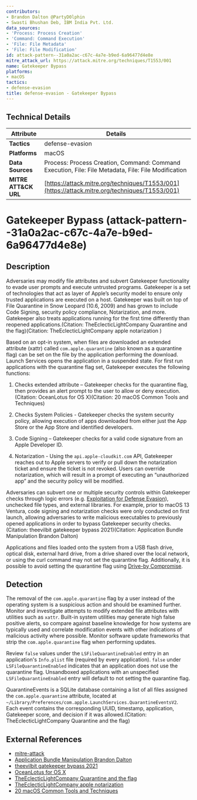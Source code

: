 ```yaml
---
contributors:
- Brandon Dalton @PartyD0lphin
- Swasti Bhushan Deb, IBM India Pvt. Ltd.
data_sources:
- 'Process: Process Creation'
- 'Command: Command Execution'
- 'File: File Metadata'
- 'File: File Modification'
id: attack-pattern--31a0a2ac-c67c-4a7e-b9ed-6a96477d4e8e
mitre_attack_url: https://attack.mitre.org/techniques/T1553/001
name: Gatekeeper Bypass
platforms:
- macOS
tactics:
- defense-evasion
title: defense-evasion - Gatekeeper Bypass
---
```


## Technical Details

| Attribute | Details |
|-----------|----------|
| **Tactics** | defense-evasion |
| **Platforms** | macOS |
| **Data Sources** | Process: Process Creation, Command: Command Execution, File: File Metadata, File: File Modification |
| **MITRE ATT&CK URL** | [https://attack.mitre.org/techniques/T1553/001](https://attack.mitre.org/techniques/T1553/001) |

# Gatekeeper Bypass (attack-pattern--31a0a2ac-c67c-4a7e-b9ed-6a96477d4e8e)

## Description
Adversaries may modify file attributes and subvert Gatekeeper functionality to evade user prompts and execute untrusted programs. Gatekeeper is a set of technologies that act as layer of Apple’s security model to ensure only trusted applications are executed on a host. Gatekeeper was built on top of File Quarantine in Snow Leopard (10.6, 2009) and has grown to include Code Signing, security policy compliance, Notarization, and more. Gatekeeper also treats applications running for the first time differently than reopened applications.(Citation: TheEclecticLightCompany Quarantine and the flag)(Citation: TheEclecticLightCompany apple notarization )

Based on an opt-in system, when files are downloaded an extended attribute (xattr) called `com.apple.quarantine` (also known as a quarantine flag) can be set on the file by the application performing the download. Launch Services opens the application in a suspended state. For first run applications with the quarantine flag set, Gatekeeper executes the following functions:

1. Checks extended attribute – Gatekeeper checks for the quarantine flag, then provides an alert prompt to the user to allow or deny execution.(Citation: OceanLotus for OS X)(Citation: 20 macOS Common Tools and Techniques)

2. Checks System Policies - Gatekeeper checks the system security policy, allowing execution of apps downloaded from either just the App Store or the App Store and identified developers.

3. Code Signing – Gatekeeper checks for a valid code signature from an Apple Developer ID.

4. Notarization - Using the `api.apple-cloudkit.com` API, Gatekeeper reaches out to Apple servers to verify or pull down the notarization ticket and ensure the ticket is not revoked. Users can override notarization, which will result in a prompt of executing an “unauthorized app” and the security policy will be modified.

Adversaries can subvert one or multiple security controls within Gatekeeper checks through logic errors (e.g. [Exploitation for Defense Evasion](https://attack.mitre.org/techniques/T1211)), unchecked file types, and external libraries. For example, prior to macOS 13 Ventura, code signing and notarization checks were only conducted on first launch, allowing adversaries to write malicious executables to previously opened applications in order to bypass Gatekeeper security checks.(Citation: theevilbit gatekeeper bypass 2021)(Citation: Application Bundle Manipulation Brandon Dalton)

Applications and files loaded onto the system from a USB flash drive, optical disk, external hard drive, from a drive shared over the local network, or using the curl command may not set the quarantine flag. Additionally, it is possible to avoid setting the quarantine flag using [Drive-by Compromise](https://attack.mitre.org/techniques/T1189).

## Detection
The removal of the <code>com.apple.quarantine</code> flag by a user instead of the operating system is a suspicious action and should be examined further. Monitor and investigate attempts to modify extended file attributes with utilities such as <code>xattr</code>. Built-in system utilities may generate high false positive alerts, so compare against baseline knowledge for how systems are typically used and correlate modification events with other indications of malicious activity where possible. Monitor software update frameworks that strip the <code>com.apple.quarantine</code> flag when performing updates. 

Review <code>false</code> values under the <code>LSFileQuarantineEnabled</code> entry in an application's <code>Info.plist</code> file (required by every application). <code>false</code> under <code>LSFileQuarantineEnabled</code> indicates that an application does not use the quarantine flag. Unsandboxed applications with an unspecified <code>LSFileQuarantineEnabled</code> entry will default to not setting the quarantine flag. 

QuarantineEvents is a SQLite database containing a list of all files assigned the <code>com.apple.quarantine</code> attribute, located at <code>~/Library/Preferences/com.apple.LaunchServices.QuarantineEventsV2</code>. Each event contains the corresponding UUID, timestamp, application, Gatekeeper score, and decision if it was allowed.(Citation: TheEclecticLightCompany Quarantine and the flag)

## External References
- [mitre-attack](https://attack.mitre.org/techniques/T1553/001)
- [Application Bundle Manipulation Brandon Dalton](https://redcanary.com/blog/mac-application-bundles/)
- [theevilbit gatekeeper bypass 2021](https://theevilbit.github.io/posts/gatekeeper_not_a_bypass/)
- [OceanLotus for OS X](https://www.alienvault.com/blogs/labs-research/oceanlotus-for-os-x-an-application-bundle-pretending-to-be-an-adobe-flash-update)
- [TheEclecticLightCompany Quarantine and the flag](https://eclecticlight.co/2020/10/29/quarantine-and-the-quarantine-flag/)
- [TheEclecticLightCompany apple notarization ](https://eclecticlight.co/2020/08/28/how-notarization-works/)
- [20 macOS Common Tools and Techniques](https://labs.sentinelone.com/20-common-tools-techniques-used-by-macos-threat-actors-malware/)
